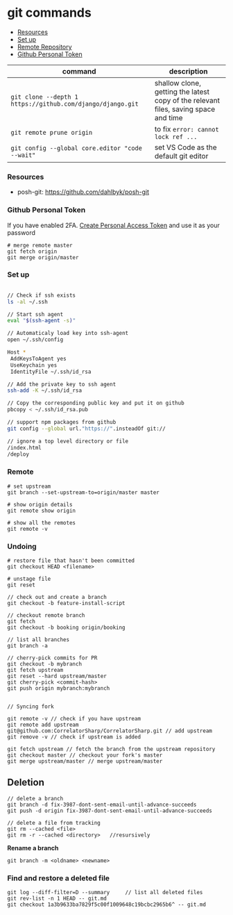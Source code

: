 # git commands

* [Resources](#resources)
* [Set up](#set-up)
* [Remote Repository](#remote-repository)
* [Github Personal Token](#github-personal-token)

command | description
-- | --
`git clone --depth 1 https://github.com/django/django.git` | shallow clone, getting the latest copy of the relevant files, saving space and time
`git remote prune origin` | to fix `error: cannot lock ref ... `
`git config --global core.editor "code --wait"` | set VS Code as the default git editor

### Resources

* posh-git: https://github.com/dahlbyk/posh-git

### Github Personal Token

If you have enabled 2FA. 
[Create Personal Access Token](https://github.com/settings/tokens) and use it as your password

```
# merge remote master
git fetch origin
git merge origin/master
```


### Set up

```bash

// Check if ssh exists
ls -al ~/.ssh

// Start ssh agent
eval "$(ssh-agent -s)"

// Automaticaly load key into ssh-agent
open ~/.ssh/config

Host *
 AddKeysToAgent yes
 UseKeychain yes
 IdentityFile ~/.ssh/id_rsa

// Add the private key to ssh agent
ssh-add -K ~/.ssh/id_rsa

// Copy the corresponding public key and put it on github
pbcopy < ~/.ssh/id_rsa.pub

// support npm packages from github
git config --global url."https://".insteadOf git://

// ignore a top level directory or file
/index.html
/deploy

```

### Remote

```
# set upstream
git branch --set-upstream-to=origin/master master

# show origin details
git remote show origin

# show all the remotes
git remote -v
```    

### Undoing

```
# restore file that hasn't been committed
git checkout HEAD <filename>
```

    # unstage file
    git reset

    // check out and create a branch
    git checkout -b feature-install-script
    
    // checkout remote branch
    git fetch
    git checkout -b booking origin/booking

    // list all branches
    git branch -a
    
    // cherry-pick commits for PR
    git checkout -b mybranch
    git fetch upstream
    git reset --hard upstream/master
    git cherry-pick <commit-hash>
    git push origin mybranch:mybranch


    // Syncing fork

    git remote -v // check if you have upstream
    git remote add upstream git@github.com:CorrelatorSharp/CorrelatorSharp.git // add upstream
    git remove -v // check if upstream is added

    git fetch upstream // fetch the branch from the upstream repository
    git checkout master // checkout your fork's master
    git merge upstream/master // merge upstream/master


## Deletion

    // delete a branch
    git branch -d fix-3987-dont-sent-email-until-advance-succeeds
    git push -d origin fix-3987-dont-sent-email-until-advance-succeeds

    // delete a file from tracking
    git rm --cached <file>
    git rm -r --cached <directory>   //resursively

**Rename a branch**
```
git branch -m <oldname> <newname>
```

### Find and restore a deleted file

    git log --diff-filter=D --summary     // list all deleted files
    git rev-list -n 1 HEAD -- git.md
    git checkout 1a3b9633ba7829f5c00f1009648c19bcbc2965b6^ -- git.md
